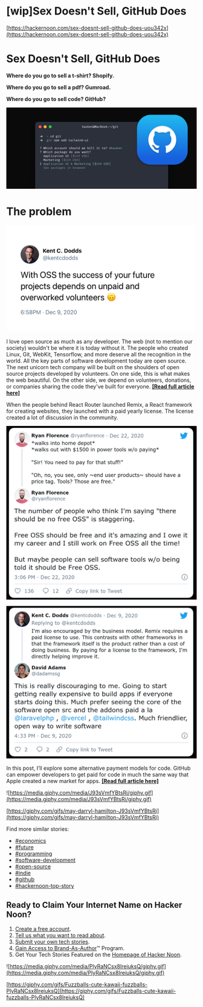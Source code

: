 # [wip]Sex Doesn't Sell, GitHub Does

[https://hackernoon.com/sex-doesnt-sell-github-does-uou342x](https://hackernoon.com/sex-doesnt-sell-github-does-uou342x)

# Sex Doesn't Sell, GitHub Does

**Where do you go to sell a t-shirt? Shopify.**

**Where do you go to sell a pdf? Gumroad.**

**Where do you go to sell code? GitHub?**

![%5Bwip%5DSex%20Doesn't%20Sell,%20GitHub%20Does%209d0ce3a4e7da41de92987e1b4eeaa893/Untitled.png](%5Bwip%5DSex%20Doesn't%20Sell,%20GitHub%20Does%209d0ce3a4e7da41de92987e1b4eeaa893/Untitled.png)

# The problem

![%5Bwip%5DSex%20Doesn't%20Sell,%20GitHub%20Does%209d0ce3a4e7da41de92987e1b4eeaa893/Untitled%201.png](%5Bwip%5DSex%20Doesn't%20Sell,%20GitHub%20Does%209d0ce3a4e7da41de92987e1b4eeaa893/Untitled%201.png)

I love open source as much as any developer. The web (not to mention our society) wouldn't be where it is today without it. The people who created Linux, Git, WebKit, Tensorflow, and more deserve all the recognition in the world. All the key parts of software development today are open source. The next unicorn tech company will be built on the shoulders of open source projects developed by volunteers. On one side, this is what makes the web beautiful. On the other side, we depend on volunteers, donations, or companies sharing the code they've built for everyone. **[[Read full article here]](https://hackernoon.com/sex-doesnt-sell-github-does-uou342x)**

When the people behind React Router launched Remix, a React framework for creating websites, they launched with a paid yearly license. The license created a lot of discussion in the community.

![%5Bwip%5DSex%20Doesn't%20Sell,%20GitHub%20Does%209d0ce3a4e7da41de92987e1b4eeaa893/Untitled%202.png](%5Bwip%5DSex%20Doesn't%20Sell,%20GitHub%20Does%209d0ce3a4e7da41de92987e1b4eeaa893/Untitled%202.png)

![%5Bwip%5DSex%20Doesn't%20Sell,%20GitHub%20Does%209d0ce3a4e7da41de92987e1b4eeaa893/Untitled%203.png](%5Bwip%5DSex%20Doesn't%20Sell,%20GitHub%20Does%209d0ce3a4e7da41de92987e1b4eeaa893/Untitled%203.png)

In this post, I’ll explore some alternative payment models for code. GitHub can empower developers to get paid for code in much the same way that Apple created a new market for apps. **[[Read full article here]](https://hackernoon.com/sex-doesnt-sell-github-does-uou342x)**

![https://media.giphy.com/media/J93sVmfYBtsRi/giphy.gif](https://media.giphy.com/media/J93sVmfYBtsRi/giphy.gif)

[https://giphy.com/gifs/may-darryl-hamilton-J93sVmfYBtsRi](https://giphy.com/gifs/may-darryl-hamilton-J93sVmfYBtsRi)

Find more similar stories:

- [#economics](https://hackernoon.com/tagged/economics)
- [#future](https://hackernoon.com/tagged/future)
- [#programming](https://hackernoon.com/tagged/programming)
- [#software-development](https://hackernoon.com/tagged/software-development)
- [#open-source](https://hackernoon.com/tagged/open-source)
- [#indie](https://hackernoon.com/tagged/indie)
- [#github](https://hackernoon.com/tagged/github)
- [#hackernoon-top-story](https://hackernoon.com/tagged/hackernoon-top-story)

## **Ready to Claim Your Internet Name on Hacker Noon?**

1. [Create a free account](https://hackernoon.com/signup?ref=noonifications.tech).
2. [Tell us what you want to read about](https://app.hackernoon.com/subscriptions?ref=noonifications.tech).
3. [Submit your own tech stories](https://app.hackernoon.com/new?ref=noonifications.tech). 
4. [Gain Access to Brand-As-Author](https://sponsor.hackernoon.com/brand-as-author?ref=noonifications.tech)™ Program. 
5. Get Your Tech Stories Featured on the [Homepage of Hacker Noon](https://hackernoon.com/?ref=noonifications.tech).

![https://media.giphy.com/media/PlyRaNCsx8IreiuksQ/giphy.gif](https://media.giphy.com/media/PlyRaNCsx8IreiuksQ/giphy.gif)

[https://giphy.com/gifs/Fuzzballs-cute-kawaii-fuzzballs-PlyRaNCsx8IreiuksQ](https://giphy.com/gifs/Fuzzballs-cute-kawaii-fuzzballs-PlyRaNCsx8IreiuksQ)